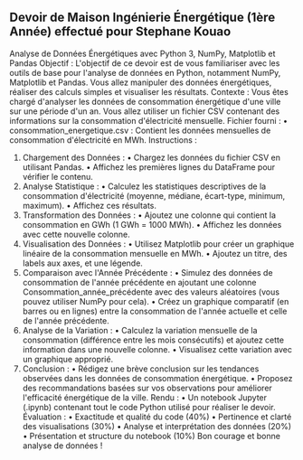 ## Devoir de Maison Ingénierie Énergétique (1ère Année) effectué pour Stephane Kouao
Analyse de Données Énergétiques avec Python 3, NumPy, Matplotlib et Pandas
Objectif :
L'objectif de ce devoir est de vous familiariser avec les outils de base pour l'analyse de
données en Python, notamment NumPy, Matplotlib et Pandas. Vous allez manipuler des
données énergétiques, réaliser des calculs simples et visualiser les résultats.
Contexte :
Vous êtes chargé d'analyser les données de consommation énergétique d'une ville sur
une période d'un an. Vous allez utiliser un fichier CSV contenant des informations sur la
consommation d'électricité mensuelle.
Fichier fourni :
• consommation_energetique.csv : Contient les données mensuelles de
consommation d'électricité en MWh.
Instructions :
1. Chargement des Données :
• Chargez les données du fichier CSV en utilisant Pandas.
• Affichez les premières lignes du DataFrame pour vérifier le contenu.
2. Analyse Statistique :
• Calculez les statistiques descriptives de la consommation d'électricité
(moyenne, médiane, écart-type, minimum, maximum).
• Affichez ces résultats.
3. Transformation des Données :
• Ajoutez une colonne qui contient la consommation en GWh (1 GWh =
1000 MWh).
• Affichez les données avec cette nouvelle colonne.
4. Visualisation des Données :
• Utilisez Matplotlib pour créer un graphique linéaire de la consommation
mensuelle en MWh.
• Ajoutez un titre, des labels aux axes, et une légende.
5. Comparaison avec l'Année Précédente :
• Simulez des données de consommation de l'année précédente en ajoutant
une colonne Consommation_année_précédente avec des valeurs
aléatoires (vous pouvez utiliser NumPy pour cela).
• Créez un graphique comparatif (en barres ou en lignes) entre la
consommation de l'année actuelle et celle de l'année précédente.
6. Analyse de la Variation :
• Calculez la variation mensuelle de la consommation (différence entre les
mois consécutifs) et ajoutez cette information dans une nouvelle colonne.
• Visualisez cette variation avec un graphique approprié.
7. Conclusion :
• Rédigez une brève conclusion sur les tendances observées dans les
données de consommation énergétique.
• Proposez des recommandations basées sur vos observations pour
améliorer l'efficacité énergétique de la ville.
Rendu :
• Un notebook Jupyter (.ipynb) contenant tout le code Python utilisé pour réaliser
le devoir.
Évaluation :
• Exactitude et qualité du code (40%)
• Pertinence et clarté des visualisations (30%)
• Analyse et interprétation des données (20%)
• Présentation et structure du notebook (10%)
Bon courage et bonne analyse de données !
